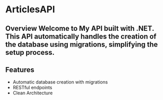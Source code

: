 # ArticlesAPI 
## Overview Welcome to **My API** built with .NET. This API automatically handles the creation of the database using migrations, simplifying the setup process.

## Features
- Automatic database creation with migrations
- RESTful endpoints
- Clean Architecture
